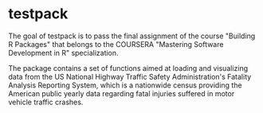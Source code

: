# testpack

The goal of testpack is to pass the final assignment of the course "Building R Packages" that
belongs to the COURSERA "Mastering Software Development in R" specialization.

The package contains a set of functions aimed at loading and visualizing data from the US
National Highway Traffic Safety Administration's Fatality Analysis Reporting System, which is
a nationwide census providing the American public yearly data regarding fatal injuries suffered
in motor vehicle traffic crashes.
